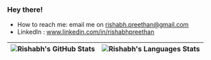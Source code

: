 ### Hey there! 

- How to reach me: email me on rishabh.preethan@gmail.com
- LinkedIn : www.linkedin.com/in/rishabhpreethan


<!-- ![Github stats](https://github-readme-stats.vercel.app/api?username=rishabhpreethan&count_private=true&show_icons=true&theme=radical) -->

![Rishabh's GitHub Stats](https://github-readme-stats.vercel.app/api?username=rishabhpreethane&show_icons=true&include_all_commits=true&theme=ocean_dark&border_color=6b03fc) | ![Rishabh's Languages Stats](https://github-readme-stats.vercel.app/api/top-langs/?username=rishabhpreethan&theme=ocean_dark&langs_count=10&&border_color=6b03fc)
| ------------- | ------------- |
